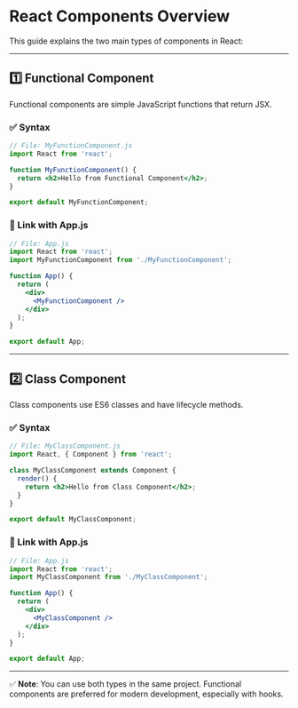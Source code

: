 
# React Components Overview

This guide explains the two main types of components in React:

---

## 1️⃣ Functional Component

Functional components are simple JavaScript functions that return JSX.

### ✅ Syntax

```jsx
// File: MyFunctionComponent.js
import React from 'react';

function MyFunctionComponent() {
  return <h2>Hello from Functional Component</h2>;
}

export default MyFunctionComponent;
```

### 🔗 Link with App.js

```jsx
// File: App.js
import React from 'react';
import MyFunctionComponent from './MyFunctionComponent';

function App() {
  return (
    <div>
      <MyFunctionComponent />
    </div>
  );
}

export default App;
```

---

## 2️⃣ Class Component

Class components use ES6 classes and have lifecycle methods.

### ✅ Syntax

```jsx
// File: MyClassComponent.js
import React, { Component } from 'react';

class MyClassComponent extends Component {
  render() {
    return <h2>Hello from Class Component</h2>;
  }
}

export default MyClassComponent;
```

### 🔗 Link with App.js

```jsx
// File: App.js
import React from 'react';
import MyClassComponent from './MyClassComponent';

function App() {
  return (
    <div>
      <MyClassComponent />
    </div>
  );
}

export default App;
```

---

✅ **Note**: You can use both types in the same project. Functional components are preferred for modern development, especially with hooks.
